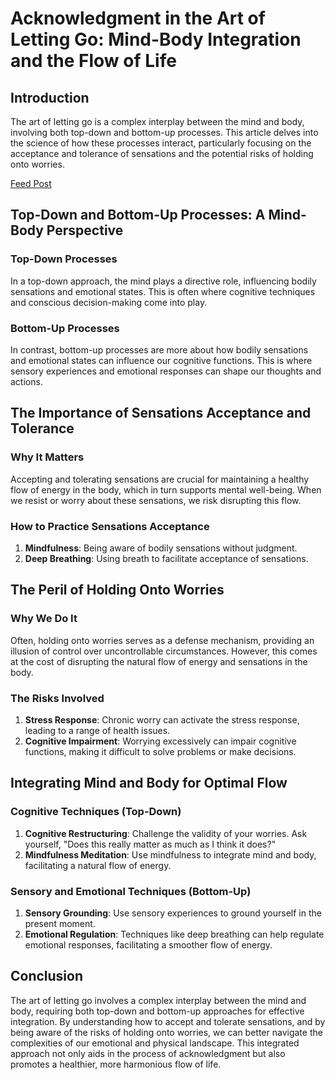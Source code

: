 # Acknowledgment in the Art of Letting Go: Mind-Body Integration and the Flow of Life

## **Introduction**

The art of letting go is a complex interplay between the mind and body, involving both top-down and bottom-up processes. This article delves into the science of how these processes interact, particularly focusing on the acceptance and tolerance of sensations and the potential risks of holding onto worries.

[Feed Post](Acknowledgment%20in%20the%20Art%20of%20Letting%20Go%20Mind-Body%20%20b1dece0a348e42798dc67c91fac6b9f3/Feed%20Post%202270403637164422b3f4eb489eae5685.md)

## **Top-Down and Bottom-Up Processes: A Mind-Body Perspective**

### **Top-Down Processes**

In a top-down approach, the mind plays a directive role, influencing bodily sensations and emotional states. This is often where cognitive techniques and conscious decision-making come into play.

### **Bottom-Up Processes**

In contrast, bottom-up processes are more about how bodily sensations and emotional states can influence our cognitive functions. This is where sensory experiences and emotional responses can shape our thoughts and actions.

## **The Importance of Sensations Acceptance and Tolerance**

### **Why It Matters**

Accepting and tolerating sensations are crucial for maintaining a healthy flow of energy in the body, which in turn supports mental well-being. When we resist or worry about these sensations, we risk disrupting this flow.

### **How to Practice Sensations Acceptance**

1. **Mindfulness**: Being aware of bodily sensations without judgment.
2. **Deep Breathing**: Using breath to facilitate acceptance of sensations.

## **The Peril of Holding Onto Worries**

### **Why We Do It**

Often, holding onto worries serves as a defense mechanism, providing an illusion of control over uncontrollable circumstances. However, this comes at the cost of disrupting the natural flow of energy and sensations in the body.

### **The Risks Involved**

1. **Stress Response**: Chronic worry can activate the stress response, leading to a range of health issues.
2. **Cognitive Impairment**: Worrying excessively can impair cognitive functions, making it difficult to solve problems or make decisions.

## **Integrating Mind and Body for Optimal Flow**

### **Cognitive Techniques (Top-Down)**

1. **Cognitive Restructuring**: Challenge the validity of your worries. Ask yourself, "Does this really matter as much as I think it does?"
2. **Mindfulness Meditation**: Use mindfulness to integrate mind and body, facilitating a natural flow of energy.

### **Sensory and Emotional Techniques (Bottom-Up)**

1. **Sensory Grounding**: Use sensory experiences to ground yourself in the present moment.
2. **Emotional Regulation**: Techniques like deep breathing can help regulate emotional responses, facilitating a smoother flow of energy.

## **Conclusion**

The art of letting go involves a complex interplay between the mind and body, requiring both top-down and bottom-up approaches for effective integration. By understanding how to accept and tolerate sensations, and by being aware of the risks of holding onto worries, we can better navigate the complexities of our emotional and physical landscape. This integrated approach not only aids in the process of acknowledgment but also promotes a healthier, more harmonious flow of life.